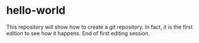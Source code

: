 # hello-world
This repository will show how to create a git repository.
In fact, it is the first edition to see how it happens.
End of first editing session.

